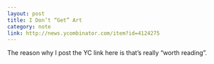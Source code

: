 ```yaml
---
layout: post
title: I Don’t “Get” Art
category: note
link: http://news.ycombinator.com/item?id=4124275
---
```


<p>The reason why I post the YC link here is that’s really “worth reading”.</p>
